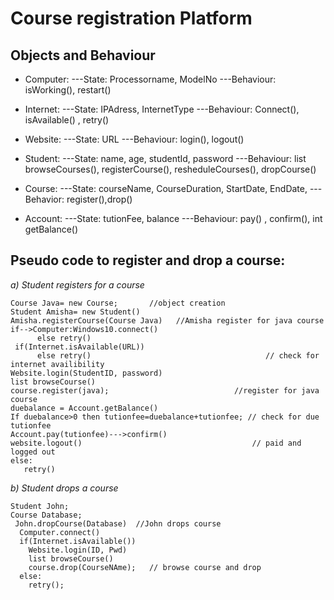 # Course registration Platform


## Objects and Behaviour

* Computer:
---State: Processorname, ModelNo
---Behaviour: isWorking(), restart()

* Internet:
---State: IPAdress, InternetType
---Behaviour: Connect(), isAvailable() , retry()

* Website:
---State: URL
---Behaviour: login(), logout()

* Student:
---State: name, age, studentId, password
---Behaviour: list browseCourses(),  registerCourse(), resheduleCourses(), dropCourse() 

* Course:
---State: courseName, CourseDuration, StartDate, EndDate, 
---Behavior: register(),drop()
     
* Account:
---State: tutionFee, balance 
---Behaviour: pay() , confirm(), int getBalance()


## Pseudo code to register and drop a course:

*a) Student registers for a course*

```
Course Java= new Course;       //object creation
Student Amisha= new Student()
Amisha.registerCourse(Course Java)   //Amisha register for java course 
if-->Computer:Windows10.connect()
      else retry()
 if(Internet.isAvailable(URL))
      else retry()                                       // check for internet availibility  
Website.login(StudentID, password)
list browseCourse()
course.register(java);                            //register for java course             
duebalance = Account.getBalance()
If duebalance>0 then tutionfee=duebalance+tutionfee; // check for due tutionfee
Account.pay(tutionfee)--->confirm()
website.logout()                                      // paid and logged out
else:
   retry()
```

*b) Student drops a course*


```
Student John;
Course Database;
 John.dropCourse(Database)  //John drops course
  Computer.connect()
  if(Internet.isAvailable())
    Website.login(ID, Pwd)
    list browseCourse()
    course.drop(CourseNAme);   // browse course and drop   
  else:
    retry(); 
 ```
